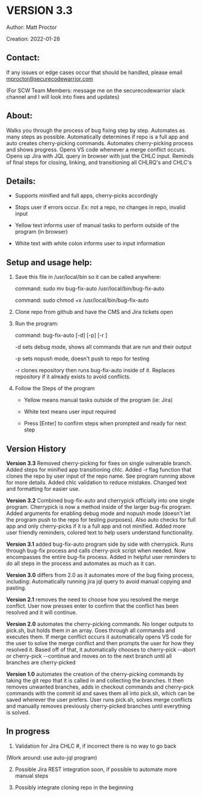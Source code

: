 # VERSION 3.3

Author: Matt Proctor

Creation: 2022-01-28

## Contact:
If any issues or edge cases occur that should be handled, please email mproctor@securecodewarrior.com

(For SCW Team Members: message me on the securecodewarrior slack channel and I will look into fixes and updates)

## About:
Walks you through the process of bug fixing step by step. Automates as many steps as possible.
Automatically determines if repo is a full app and auto creates cherry-picking commands.
Automates cherry-picking process and shows progress. Opens VS code whenever a merge conflict
occurs. Opens up Jira with JQL query in browser with just the CHLC input. Reminds of final
steps for closing, linking, and transitioning all CHLRQ's and CHLC's

## Details:
- Supports minified and full apps, cherry-picks accordingly

- Stops user if errors occur. Ex: not a repo, no changes in repo, invalid input

- Yellow text informs user of manual tasks to perform outside of the program (in browser)

- White text with white colon informs user to input information

## Setup and usage help:
1. Save this file in /usr/local/bin so it can be called anywhere:

	command: sudo mv bug-fix-auto /usr/local/bin/bug-fix-auto

	command: sudo chmod +x /usr/local/bin/bug-fix-auto

2. Clone repo from github and have the CMS and Jira tickets open
3. Run the program:

	command: bug-fix-auto [-d] [-p] [-r <repository>]
	
	-d sets debug mode, shows all commands that are run and their output
	
	-p sets nopush mode, doesn't push to repo for testing
	
	-r <repository> clones repository then runs bug-fix-auto inside of it. Replaces
		repository if it already exists to avoid conflicts.

4. Follow the Steps of the program

	- Yellow means manual tasks outside of the program (ie: Jira)

	- White text means user input required

	- Press [Enter] to confirm steps when prompted and ready for next step

## Version History
**Version 3.3** Removed cherry-picking for fixes on single vulnerable branch. Added steps for
	minified app transitioning chlc. Added -r <repo> flag function that clones the repo
	by user input of the repo name. See program running above for more details. Added chlc
	validation to reduce mistakes. Changed text and formatting for easier use.

**Version 3.2** Combined bug-fix-auto and cherrypick officially into one single program.
	Cherrypick is now a method inside of the larger bug-fix program. Added arguments
	for enabling debug mode and nopush mode (doesn't let the program push to the repo
	for testing purposes). Also auto checks for full app and only cherry-picks if it
	is a full app and not minified. Added more user friendly reminders, colored text
	to help users understand functionality.

**Version 3.1** added bug-fix-auto program side by side with cherrypick. Runs through bug-fix
	process and calls cherry-pick script when needed. Now encompasses the entire
	bug-fix process. Added in helpful user reminders to do all steps in the process
	and automates as much as it can.

**Version 3.0** differs from 2.0 as it automates more of the bug fixing process, including:
        Automatically running jira jql query to avoid manual copying and pasting.

**Version 2.1** removes the need to choose how you resolved the merge conflict. User now
	presses enter to confirm that the conflict has been resolved and it will continue.

**Version 2.0** automates the cherry-picking commands. No longer outputs to pick.sh, but holds
	them in an array. Goes through all commands and executes them. If merge conflict
	occurs it automatically opens VS code for the user to solve the merge conflict and
	then prompts the user for how they resolved it. Based off of that, it automatically
	chooses to cherry-pick --abort or cherry-pick --continue and moves on to the next
	branch until all branches are cherry-picked
	
**Version 1.0** automates the creation of the cherry-picking commands by taking the git repo
	that it is called in and collecting the branches. It then removes unwanted branches,
	adds in checkout commands and cherry-pick commands with the commit id and saves them
	all into pick.sh, which can be saved wherever the user prefers. User runs pick.sh,
	solves merge conflicts and manually removes previously cherry-picked branches until
	everything is solved.

## In progress
1. Validation for Jira CHLC #, if incorrect there is no way to go back

(Work around: use auto-jql program)

2. Possible Jira REST integration soon, if possible to automate more manual steps

3. Possibly integrate cloning repo in the beginning
